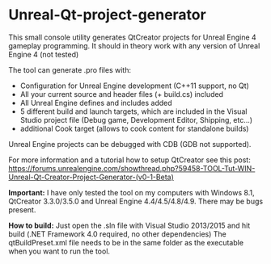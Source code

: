 # Unreal-Qt-project-generator
This small console utility generates QtCreator projects for Unreal Engine 4 gameplay programming.
It should in theory work with any version of Unreal Engine 4 (not tested)

The tool can generate .pro files with:
<ul>
  <li>Configuration for Unreal Engine development (C++11 support, no Qt)
  <li>All your current source and header files (+ build.cs) included</li>
  <li>All Unreal Engine defines and includes added</li>
  <li>5 different build and launch targets, which are included in the Visual Studio project file (Debug game, Development Editor, Shipping, etc...)</li>
  <li>additional Cook target (allows to cook content for standalone builds)</li>
</ul>

Unreal Engine projects can be debugged with CDB (GDB not supported).

For more information and a tutorial how to setup QtCreator see this post:
https://forums.unrealengine.com/showthread.php?59458-TOOL-Tut-WIN-Unreal-Qt-Creator-Project-Generator-(v0-1-Beta)

<b>Important:</b> I have only tested the tool on my computers with Windows 8.1, QtCreator 3.3.0/3.5.0 and Unreal Engine 4.4/4.5/4.8/4.9. There may be bugs present.

<b>How to build:</b>
Just open the .sln file with Visual Studio 2013/2015 and hit build (.NET Framework 4.0 required, no other dependencies)
The qtBuildPreset.xml file needs to be in the same folder as the executable when you want to run the tool.
